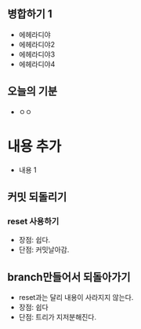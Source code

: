## 병합하기 1
- 에헤라디야
- 에헤라디야2
- 에헤라디야3
- 에헤라디야4

## 오늘의 기분
- ㅇㅇ

# 내용 추가
 - 내용 1

 ## 커밋 되돌리기

 ### reset 사용하기
 - 장점: 쉽다.
 - 단점: 커밋날아감.
 
  ## branch만들어서 되돌아가기
 - reset과는 달리 내용이 사라지지 않는다.
 - 장점: 쉽다
 - 단점: 트리가 지저분해진다.
